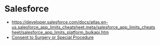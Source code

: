 # Salesforce
* https://developer.salesforce.com/docs/atlas.en-us.salesforce_app_limits_cheatsheet.meta/salesforce_app_limits_cheatsheet/salesforce_app_limits_platform_bulkapi.htm
* [Consent to Surgery or Special
Procedure](https://www.calhospital.org/sites/main/files/file-attachments/Form1-1.pdf)
